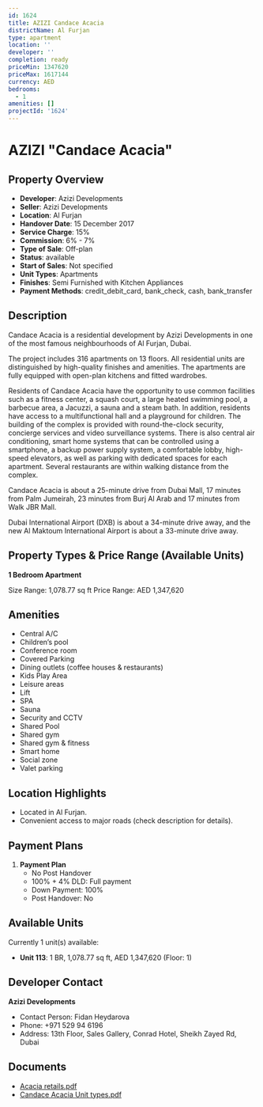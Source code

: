```yaml
---
id: 1624
title: AZIZI Candace Acacia
districtName: Al Furjan
type: apartment
location: ''
developer: ''
completion: ready
priceMin: 1347620
priceMax: 1617144
currency: AED
bedrooms:
  - 1
amenities: []
projectId: '1624'
---
```


# AZIZI "Candace Acacia"

## Property Overview
- **Developer**: Azizi Developments
- **Seller**: Azizi Developments
- **Location**: Al Furjan
- **Handover Date**: 15 December 2017
- **Service Charge**: 15%
- **Commission**: 6% - 7%
- **Type of Sale**: Off-plan
- **Status**: available
- **Start of Sales**: Not specified
- **Unit Types**: Apartments
- **Finishes**: Semi Furnished with Kitchen Appliances
- **Payment Methods**: credit_debit_card, bank_check, cash, bank_transfer

## Description
Candace Acacia is a residential development by Azizi Developments in one of the most famous neighbourhoods of Al Furjan, Dubai.

The project includes 316 apartments on 13 floors. All residential units are distinguished by high-quality finishes and amenities. The apartments are fully equipped with open-plan kitchens and fitted wardrobes.

Residents of Candace Acacia have the opportunity to use common facilities such as a fitness center, a squash court, a large heated swimming pool, a barbecue area, a Jacuzzi, a sauna and a steam bath. In addition, residents have access to a multifunctional hall and a playground for children. The building of the complex is provided with round-the-clock security, concierge services and video surveillance systems. There is also central air conditioning, smart home systems that can be controlled using a smartphone, a backup power supply system, a comfortable lobby, high-speed elevators, as well as parking with dedicated spaces for each apartment. Several restaurants are within walking distance from the complex.



Candace Acacia is about a 25-minute drive from Dubai Mall, 17 minutes from Palm Jumeirah, 23 minutes from Burj Al Arab and 17 minutes from Walk JBR Mall.

Dubai International Airport (DXB) is about a 34-minute drive away, and the new Al Maktoum International Airport is about a 33-minute drive away.

## Property Types & Price Range (Available Units)
**1 Bedroom Apartment**

Size Range: 1,078.77 sq ft
Price Range: AED 1,347,620

## Amenities
- Central A/C
- Children’s pool
- Conference room
- Covered Parking
- Dining outlets  (coffee houses & restaurants)
- Kids Play Area
- Leisure areas
- Lift
- SPA
- Sauna
- Security and CCTV
- Shared Pool
- Shared gym
- Shared gym & fitness
- Smart home
- Social zone
- Valet parking

## Location Highlights
- Located in Al Furjan.
- Convenient access to major roads (check description for details).

## Payment Plans
1. **Payment Plan**
   - No Post Handover
   - 100% + 4% DLD: Full payment
   - Down Payment: 100%
   - Post Handover: No

## Available Units
Currently 1 unit(s) available:
- **Unit 113**: 1 BR, 1,078.77 sq ft, AED 1,347,620 (Floor: 1)

## Developer Contact
**Azizi Developments**
- Contact Person: Fidan Heydarova
- Phone: +971 529 94 6196
- Address: 13th Floor, Sales Gallery, Conrad Hotel, Sheikh Zayed Rd, Dubai

## Documents
- [Acacia retails.pdf](https://cdn.geniemap.net/2025/03/13/yhciSPiam8QHdTeKVDWtK5jqAOf2d7Xhqr9Fb35Y.pdf)
- [Candace Acacia Unit types.pdf](https://cdn.geniemap.net/2025/03/13/Q8UBLOYz7CTXBS0RJ8dFUElhCWDL11zJ0pxZRLVV.pdf)
